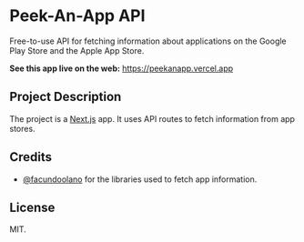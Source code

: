 # Peek-An-App API

Free-to-use API for fetching information about applications on the Google Play
Store and the Apple App Store.

**See this app live on the web:** https://peekanapp.vercel.app

## Project Description

The project is a [Next.js](https://nextjs.org) app. It uses API routes to fetch
information from app stores.

## Credits

- [@facundoolano](https://github.com/facundoolano) for the libraries used to
  fetch app information.

## License

MIT.
